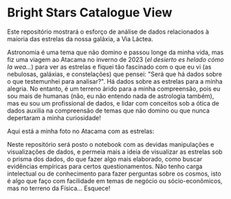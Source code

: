 # Bright Stars Catalogue View

Este repositório mostrará o esforço de análise de dados relacionados à maioria das estrelas da nossa galáxia, a Via Láctea. 

Astronomia é uma tema que não domino e passou longe da minha vida, mas fiz uma viagem ao Atacama no inverno de 2023 (_el desierto es helado cómo la wea..._) para ver as estrelas e fiquei tão fascinado com o que eu vi (as nebulosas, galáxias, e constelações) que pensei: "Será que há dados sobre o que testemunhei para analisar?". Há dados sobre as estrelas para a minha alegria. No entanto, é um terreno árido para a minha compreensão, pois eu sou mais de humanas (não, eu não entendo nada de astrologia também), mas eu sou um profissional de dados, e lidar com conceitos sob a ótica de dados auxilia na compreensão de temas que não domino ou que nunca depertaram a minha curiosidade!

Aqui está a minha foto no Atacama com as estrelas: 


Neste repositório será posto o notebook com as devidas manipulações e visualizações de dados, e permeia mais a ideia de visualizar as estrelas sob o prisma dos dados, do que fazer algo mais elaborado, como buscar evidências empíricas para certos questionamentos. Não tenho carga intelectual ou de conhecimento para fazer perguntas sobre os cosmos, isto é algo que faço com facilidade em temas de negócio ou sócio-econômicos, mas no terreno da Física... Esquece!